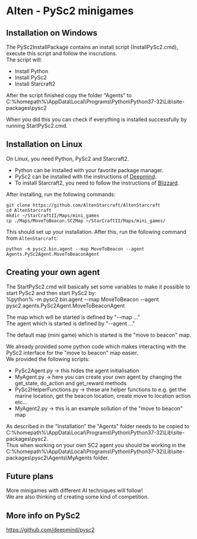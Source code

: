 # Alten - PySc2 minigames

## Installation on Windows

The PySc2InstallPackage contains an install script (InstallPySc2.cmd), execute this script and follow the inscrutions.  
The script will:
 - Install Python
 - Install PySc2
 - Install Starcraft2

After the script finished copy the folder "Agents" to  
C:%homepath%\AppData\Local\Programs\Python\Python37-32\Lib\site-packages\pysc2

When you did this you can check if everything is installed successfully by running StartPySc2.cmd.  

## Installation on Linux

On Linux, you need Python, PySc2 and Starcraft2.

- Python can be installed with your favorite package manager.
- PySc2 can be installed with the instructions of [Deepmind](https://github.com/deepmind/pysc2).
- To install Starcraft2, you need to follow the instructions of [Blizzard](https://github.com/Blizzard/s2client-proto#downloads).

After installing, run the following commands:

```console
git clone https://github.com/AltenStarcraft/AltenStarcraft
cd AltenStarcraft
mkdir ~/StarCraftII/Maps/mini_games
cp ./Maps/MoveToBeacon.SC2Map ~/StarCraftII/Maps/mini_games/
```

This should set up your installation. After this, run the following command from `AltenStarcraft`:

```console
python -m pysc2.bin.agent --map MoveToBeacon --agent Agents.PySc2Agent.MoveToBeaconAgent
```

## Creating your own agent

The StartPySc2.cmd will basically set some variables to make it possible to start PySc2 and then start PySc2 by:  
%python% -m pysc2.bin.agent --map MoveToBeacon --agent pysc2.agents.PySc2Agent.MoveToBeaconAgent  

The map which will be started is defined by "--map ..."  
The agent which is started is defined by "--agent ..."  

The default map (mini game) which is started is the "move to beacon" map.


We already provided some python code which makes interacting with the PySc2 interface for the "move to beacon" map easier.  
We provided the following scripts:
- PySc2Agent.py -> this hides the agent initialisation
- MyAgent.py -> here you can create your own agent by changing the get_state, do_action and get_reward methods
- PySc2HelperFunctions.py -> these are helper functions to e.g. get the marine location, get the beacon location, create move to location action etc...
- MyAgent2.py -> this is an example sollution of the "move to beacon" map

As described in the "Installation" the "Agents" folder needs to be copied to C:%homepath%\AppData\Local\Programs\Python\Python37-32\Lib\site-packages\pysc2.  
Thus when working on your own SC2 agent you should be working in the C:%homepath%\AppData\Local\Programs\Python\Python37-32\Lib\site-packages\pysc2\Agents\MyAgents folder.  



## Future plans

More minigames with different AI techniques will follow!  
We are also thinking of creating some kind of competition.  


## More info on PySc2
https://github.com/deepmind/pysc2
